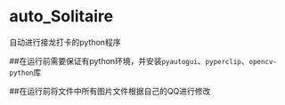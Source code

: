 # auto_Solitaire
自动进行接龙打卡的python程序

##在运行前需要保证有python环境，并安装`pyautogui`、`pyperclip`、`opencv-python`库

##在运行前将文件中所有图片文件根据自己的QQ进行修改

